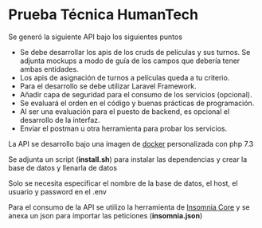 # Prueba Técnica HumanTech

Se generó la siguiente API bajo los siguientes puntos

- Se debe desarrollar los apis de los cruds de películas y sus turnos. Se adjunta mockups a modo de guía de los campos que debería tener ambas entidades.
- Los apis de asignación de turnos a películas queda a tu criterio.
- Para el desarrollo se debe utilizar Laravel Framework.
- Añadir capa de seguridad para el consumo de los servicios (opcional).
- Se evaluará el orden en el código y buenas prácticas de programación.
- Al ser una evaluación para el puesto de backend, es opcional el desarrollo de la interfaz.
- Enviar el postman u otra herramienta para probar los servicios.

La API se desarrollo bajo una imagen de [docker](https://hub.docker.com/r/cbrghton/php_fpm_composer_tools) personalizada con php 7.3

Se adjunta un script (**install.sh**) para instalar las dependencias y crear la base de datos y llenarla de datos

Solo se necesita especificar el nombre de la base de datos, el host, el usuario y password en el .env

Para el consumo de la API se utilizo la herramienta de [Insomnia Core](https://insomnia.rest/) y se anexa un json para importar las peticiones (**insomnia.json**) 
